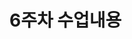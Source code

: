 # 6주차 수업내용

<!--
김경민 - 07훅
06React_Hook
2024/Web_Programing05

훅이란
ㄴ useState에서 count, setCount가 뭐냐 뭔데 useState(0); 으로 객체를 주냐
ㄴ 변수의 값이 바뀌면 자동으로 "리 렌더링" 해주는게 useState이다

컴포넌트 안의 변수 = state이다.
state는 값을 바꿀 수 있다.
state의 값이 바뀌면 자동으로 리렌더링 하게 해주는게 있는데 그게 useState이다 
즉, 유동적인 변수를 사용할 떄 화면에 그려지는 변수도 정상적으로 변경되길 원한다면 사용한다.

- state변수를 변경할 거라면 세터게터 마냥 지정된 함수만 사용해야 한다.
밑의 예시로 state 를 변경하라면 setState(state+1) 이런식으로

const [state, setState] = useState(initialValue);
state: 현재 상태 값
setState: 상태를 변경하는 함수
initialValue: 상태의 초기 값

동기화 개념잡기
sync, block, non block sync, block sync

array destructuring

***************************************
리액트로 레포트 웹 만드는데 (페이지 개수 상관 X) 누군가에게 도움이 되는 웹 페이지를 만들어라
ㄴ 홍보성, 공부 등
단, props: 3개 이상, state: 3개 이상 활용
***************************************
-->
